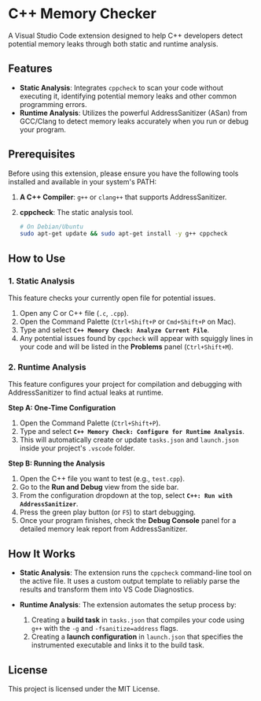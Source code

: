 # C++ Memory Checker

A Visual Studio Code extension designed to help C++ developers detect potential memory leaks through both static and runtime analysis.

## Features

- **Static Analysis**: Integrates `cppcheck` to scan your code without executing it, identifying potential memory leaks and other common programming errors.
- **Runtime Analysis**: Utilizes the powerful AddressSanitizer (ASan) from GCC/Clang to detect memory leaks accurately when you run or debug your program.

## Prerequisites

Before using this extension, please ensure you have the following tools installed and available in your system's PATH:

1.  **A C++ Compiler**: `g++` or `clang++` that supports AddressSanitizer.
2.  **cppcheck**: The static analysis tool.

    ```bash
    # On Debian/Ubuntu
    sudo apt-get update && sudo apt-get install -y g++ cppcheck
    ```

## How to Use

### 1. Static Analysis

This feature checks your currently open file for potential issues.

1.  Open any C or C++ file (`.c`, `.cpp`).
2.  Open the Command Palette (`Ctrl+Shift+P` or `Cmd+Shift+P` on Mac).
3.  Type and select **`C++ Memory Check: Analyze Current File`**.
4.  Any potential issues found by `cppcheck` will appear with squiggly lines in your code and will be listed in the **Problems** panel (`Ctrl+Shift+M`).

### 2. Runtime Analysis

This feature configures your project for compilation and debugging with AddressSanitizer to find actual leaks at runtime.

**Step A: One-Time Configuration**

1.  Open the Command Palette (`Ctrl+Shift+P`).
2.  Type and select **`C++ Memory Check: Configure for Runtime Analysis`**.
3.  This will automatically create or update `tasks.json` and `launch.json` inside your project's `.vscode` folder.

**Step B: Running the Analysis**

1.  Open the C++ file you want to test (e.g., `test.cpp`).
2.  Go to the **Run and Debug** view from the side bar.
3.  From the configuration dropdown at the top, select **`C++: Run with AddressSanitizer`**.
4.  Press the green play button (or `F5`) to start debugging.
5.  Once your program finishes, check the **Debug Console** panel for a detailed memory leak report from AddressSanitizer.

## How It Works

- **Static Analysis**: The extension runs the `cppcheck` command-line tool on the active file. It uses a custom output template to reliably parse the results and transform them into VS Code Diagnostics.

- **Runtime Analysis**: The extension automates the setup process by:
    1.  Creating a **build task** in `tasks.json` that compiles your code using `g++` with the `-g` and `-fsanitize=address` flags.
    2.  Creating a **launch configuration** in `launch.json` that specifies the instrumented executable and links it to the build task.

## License

This project is licensed under the MIT License.
